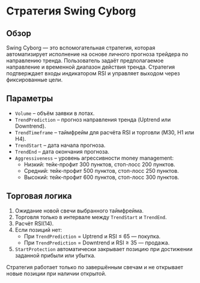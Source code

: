 # Стратегия Swing Cyborg

## Обзор
Swing Cyborg — это вспомогательная стратегия, которая автоматизирует исполнение на основе личного прогноза трейдера по направлению тренда. Пользователь задаёт предполагаемое направление и временной диапазон действия тренда. Стратегия подтверждает входы индикатором RSI и управляет выходом через фиксированные цели.

## Параметры
- `Volume` – объём заявки в лотах.
- `TrendPrediction` – прогноз направления тренда (Uptrend или Downtrend).
- `TrendTimeframe` – таймфрейм для расчёта RSI и торговли (M30, H1 или H4).
- `TrendStart` – дата начала прогноза.
- `TrendEnd` – дата окончания прогноза.
- `Aggressiveness` – уровень агрессивности money management:
  - Низкий: тейк-профит 300 пунктов, стоп-лосс 200 пунктов.
  - Средний: тейк-профит 500 пунктов, стоп-лосс 250 пунктов.
  - Высокий: тейк-профит 600 пунктов, стоп-лосс 300 пунктов.

## Торговая логика
1. Ожидание новой свечи выбранного таймфрейма.
2. Торговля только в интервале между `TrendStart` и `TrendEnd`.
3. Расчёт RSI(14).
4. Если позиций нет:
   - При `TrendPrediction` = Uptrend и RSI ≤ 65 — покупка.
   - При `TrendPrediction` = Downtrend и RSI ≥ 35 — продажа.
5. `StartProtection` автоматически закрывает позицию при достижении заданной прибыли или убытка.

Стратегия работает только по завершённым свечам и не открывает новые позиции при наличии открытой.
